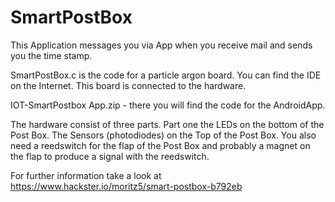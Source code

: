 # SmartPostBox
This Application messages you via App when you receive mail and sends you the time stamp.

SmartPostBox.c is the code for a particle argon board. You can find the IDE on the Internet. This board is connected to the hardware.

IOT-SmartPostbox App.zip - there you will find the code for the AndroidApp.

The hardware consist of three parts. Part one the LEDs on the bottom of the Post Box. The Sensors (photodiodes) on the Top of the Post Box. 
You also need a reedswitch for the flap of the Post Box and probably a magnet on the flap to produce a signal with the reedswitch.

For further information take a look at https://www.hackster.io/moritz5/smart-postbox-b792eb

